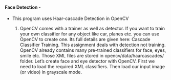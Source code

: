 #### Face Detection - 


- This program uses Haar-cascade Detection in OpenCV

  1. OpenCV comes with a trainer as well as detector. If you want to train your own classifier for any object like car, planes etc. you can use OpenCV to create one. Its full details are given here: Cascade Classifier Training. This assignment deals with detection not training. OpenCV already contains many pre-trained classifiers for face, eyes, smile etc. Those XML files are stored in opencv/data/haarcascades/ folder. Let’s create face and eye detector with OpenCV. First we need to load the required XML classifiers. Then load our input image (or video) in grayscale mode.



